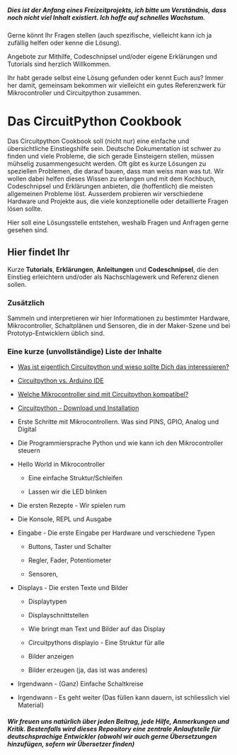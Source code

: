 ##### Dies ist der Anfang eines Freizeitprojekts, ich bitte um Verständnis, dass noch nicht viel Inhalt existiert. Ich hoffe auf schnelles Wachstum.

Gerne könnt Ihr Fragen stellen (auch spezifische, vielleicht kann ich ja zufällig helfen oder kenne die Lösung). 

Angebote zur Mithilfe, Codeschnipsel und/oder eigene Erklärungen und Tutorials sind herzlich Willkommen. 

Ihr habt gerade selbst eine Lösung gefunden oder kennt Euch aus? Immer her damit, gemeinsam bekommen wir vielleicht ein gutes Referenzwerk für Mikrocontroller und Circuitpython zusammen. 

# 

# Das CircuitPython Cookbook

Das Circuitpython Cookbook soll (nicht nur) eine einfache und übersichtliche Einstiegshilfe sein. Deutsche Dokumentation ist schwer zu finden und viele Probleme, die sich gerade Einsteigern stellen, müssen mühselig zusammengesucht werden. Oft gibt es kurze Lösungen zu speziellen Problemen, die darauf bauen, dass man weiss man was tut. Wir wollen dabei helfen dieses Wissen zu erlangen und mit dem Kochbuch, Codeschnipsel und Erklärungen anbieten, die (hoffentlich) die meisten allgemeinen Probleme löst. Ausserdem probieren wir verschiedene Hardware und Projekte aus, die viele konzeptionelle oder detaillierte Fragen lösen sollte. 

Hier soll eine Lösungsstelle entstehen, weshalb Fragen und Anfragen gerne gesehen sind. 

## Hier findet Ihr

Kurze **Tutorials**, **Erklärungen**, **Anleitungen** und **Codeschnipsel**, die den Einstieg erleichtern und/oder als Nachschlagewerk und Referenz dienen sollen.

### Zusätzlich

Sammeln und interpretieren wir hier Informationen zu bestimmter Hardware, Mikrocontroller, Schaltplänen und Sensoren, die in der Maker-Szene und bei Prototyp-Entwicklern üblich sind. 

### Eine kurze (unvollständige) Liste der Inhalte

- [Was ist eigentlich Circuitpython und wieso sollte Dich das interessieren?](start_here/wasistcircuitpython.md)

- [Circuitpython vs. Arduino IDE](start_here/cpvsarduino.md)

- [Welche Mikrocontroller sind mit Circuitpython kompatibel?](start_here/compatlist.md)

- [Circuitpython - Download und Installation](start_here/installationguide.md)

- Erste Schritte mit Mikrocontrollern. Was sind PINS, GPIO, Analog und Digital

- Die Programmiersprache Python und wie kann ich den Mikrocontroller steuern

- Hello World in Mikrocontroller
  
  - Eine einfache Struktur/Schleifen
  
  - Lassen wir die LED blinken

- Die ersten Rezepte - Wir spielen rum

- Die Konsole, REPL und Ausgabe

- Eingabe - Die erste Eingabe per Hardware und verschiedene Typen
  
  - Buttons, Taster und Schalter
  
  - Regler, Fader, Potentiometer
  
  - Sensoren, 

- Displays - Die ersten Texte und Bilder
  
  - Displaytypen
  
  - Displayschnittstellen
  
  - Wie bringt man Text und Bilder auf das Display
  
  - Circuitpythons displayio - Eine Struktur für alle
  
  - Bilder anzeigen
  
  - Bilder erzeugen (ja, das ist was anderes)

- Irgendwann - (Ganz) Einfache Schaltkreise

- Irgendwann - Es geht weiter (Das füllen kann dauern, ist schliesslich viel Material)

##### Wir freuen uns natürlich über jeden Beitrag, jede Hilfe, Anmerkungen und Kritik. Bestenfalls wird dieses Repository eine zentrale Anlaufstelle für deutschsprachige Entwickler (obwohl wir auch gerne Übersetzungen hinzufügen, sofern wir Übersetzer finden)
